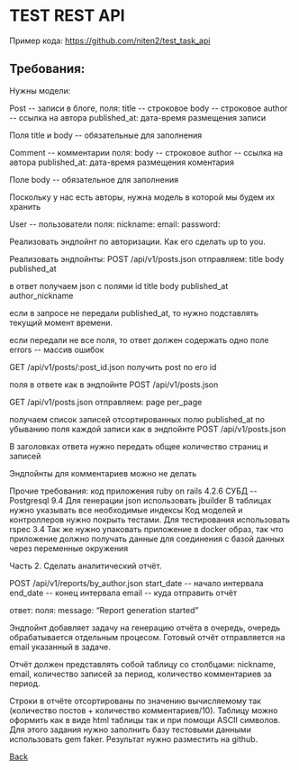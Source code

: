 # TEST REST API

Пример кода: https://github.com/niten2/test_task_api

## Требования:

Нужны модели:

Post -- записи в блоге,
поля:
  title -- строковое
  body -- строковое
  author -- ссылка на автора
  published_at: дата-время размещения записи

  Поля title и body -- обязательные для заполнения

Comment -- комментарии
поля:
  body -- строковое
  author -- ссылка на автора
  published_at: дата-время размещения коментария

  Поле body -- обязательное для заполнения

Поскольку у нас есть авторы, нужна модель в которой мы будем их хранить

User -- пользователи
поля:
  nickname:
  email:
  password:

Реализовать эндпойнт по авторизации. Как его сделать up to you.

Реализовать эндпойнты:
POST /api/v1/posts.json
  отправляем:
    title
    body
    published_at

  в ответ получаем json с полями
    id
    title
    body
    published_at
    author_nickname

  если в запросе не передали published_at, то нужно подставлять текущий момент времени.

  если передали не все поля, то ответ должен содержать одно поле
    errors -- массив ошибок

GET /api/v1/posts/:post_id.json
  получить post по его id

  поля в ответе как в эндпойнте POST /api/v1/posts.json

GET /api/v1/posts.json
  отправляем:
    page
    per_page

  получаем список записей отсортированных полю published_at по убыванию
  поля каждой записи как в эндпойнте POST /api/v1/posts.json

  В заголовках ответа нужно передать общее количество страниц и записей

Эндпойнты для комментариев можно не делать

Прочие требования:
  код приложения ruby on rails 4.2.6
  СУБД -- Postgresql 9.4
  Для генерации json использовать jbuilder
  В таблицах нужно указывать все необходимые индексы
  Код моделей и контроллеров нужно покрыть тестами.
  Для тестирования использовать rspec 3.4
  Так же нужно упаковать приложение в docker образ,  так что приложение должно получать данные для соединения с базой данных через переменные окружения

Часть 2.  Сделать аналитический отчёт.

POST /api/v1/reports/by_author.json
  start_date -- начало интервала
  end_date -- конец интервала
  email -- куда отправить отчёт

ответ:
  поля: message: “Report generation started”

Эндпойнт добавляет задачу на генерацию отчёта в очередь, очередь обрабатывается отдельным процесом. Готовый отчёт отправляется на email указанный в задаче.

Отчёт должен представлять собой таблицу со столбцами:
  nickname,
  email,
  количество записей за период,
  количество комментариев за период.

Строки в отчёте отсортированы по значению вычисляемому так (количество постов + количество комментариев/10).
Таблицу можно оформить как в виде html таблицы так и при помощи ASCII символов.
Для этого задания нужно заполнить базу тестовыми данными использовать gem faker.
Результат нужно разместить на github.

[Back](https://github.com/niten2/todo_test_tasks)
